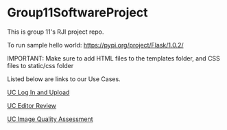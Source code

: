 # Group11SoftwareProject
This is group 11's RJI project repo.

To run sample hello world: https://pypi.org/project/Flask/1.0.2/

IMPORTANT: Make sure to add HTML files to the templates folder, and CSS files to static/css folder

Listed below are links to our Use Cases.

[UC Log In and Upload](MarkdownUCD/UCLogInUpload.md)

[UC Editor Review](MarkdownUCD/UCEditorReview.md)

[UC Image Quality Assessment](MarkdownUCD/UCImageQualityAssessment.md)
